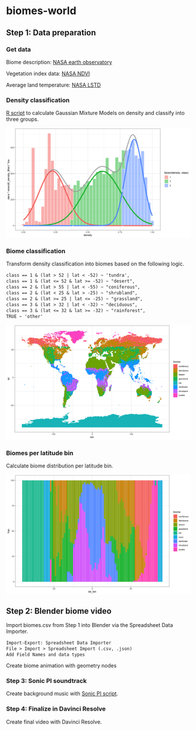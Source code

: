 # biomes-world

## Step 1: Data preparation

### Get data
Biome description: [NASA earth observatory](https://earthobservatory.nasa.gov/biome)

Vegetation index data: [NASA NDVI](https://neo.gsfc.nasa.gov/view.php?datasetId=MOD_NDVI_M)

Average land temperature: [NASA LSTD](https://neo.gsfc.nasa.gov/view.php?datasetId=MOD_LSTD_CLIM_M)

### Density classification
[R script](biom_data_preparation.R) to calculate Gaussian Mixture Models on density and classify into three groups.

![density classification](img/figure_density_classification.png)


### Biome classification
Transform density classification into biomes based on the following logic.

```
class == 1 & (lat > 52 | lat < -52) ~ 'tundra',
class == 1 & (lat <= 52 & lat >= -52) ~ "desert",
class == 2 & (lat > 55 | lat < -55) ~ "coniferous",
class == 2 & (lat < 25 & lat > -25) ~ "shrubland",
class == 2 & (lat >= 25 | lat <= -25) ~ "grassland",
class == 3 & (lat > 32 | lat < -32) ~ "deciduous",
class == 3 & (lat <= 32 & lat >= -32) ~ "rainforest",
TRUE ~ 'other'
```

![biomes map](img/figure_biomes_map.png)

### Biomes per latitude bin
Calculate biome distribution per latitude bin.

![biomes per latitude](img/figure_biomes_per_lat_bin.png)


## Step 2: Blender biome video
Import biomes.csv from Step 1 into Blender via the Spreadsheet Data Importer. 

```
Import-Export: Spreadsheet Data Importer
File > Import > Spreadsheet Import (.csv, .json)
Add Field Names and data types
```

Create biome animation with geometry nodes

### Step 3: Sonic PI soundtrack
Create background music with [Sonic PI script](biom_soundtrack.rb).

### Step 4: Finalize in Davinci Resolve
Create final video with Davinci Resolve.


